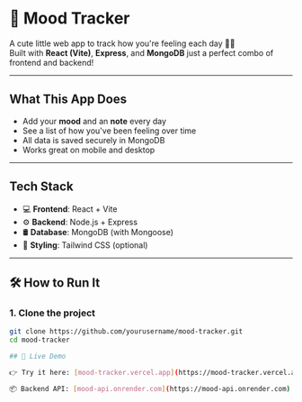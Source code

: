 # 🌸 Mood Tracker

A cute little web app to track how you're feeling each day 💭✨  
Built with **React (Vite)**, **Express**, and **MongoDB** just a perfect combo of frontend and backend!

---

## What This App Does

- Add your **mood** and an **note** every day
- See a list of how you've been feeling over time
- All data is saved securely in MongoDB
- Works great on mobile and desktop

---

## Tech Stack

- 💻 **Frontend**: React + Vite
- ⚙️ **Backend**: Node.js + Express
- 🛢️ **Database**: MongoDB (with Mongoose)
- 🎨 **Styling**: Tailwind CSS (optional)

---

## 🛠️ How to Run It

### 1. Clone the project

```bash
git clone https://github.com/yourusername/mood-tracker.git
cd mood-tracker

## 🔗 Live Demo

👉 Try it here: [mood-tracker.vercel.app](https://mood-tracker.vercel.app)

📦 Backend API: [mood-api.onrender.com](https://mood-api.onrender.com)
```

